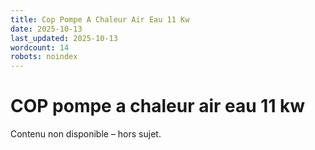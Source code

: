 ```yaml
---
title: Cop Pompe A Chaleur Air Eau 11 Kw
date: 2025-10-13
last_updated: 2025-10-13
wordcount: 14
robots: noindex
---
```


# COP pompe a chaleur air eau 11 kw

Contenu non disponible – hors sujet.